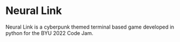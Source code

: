 <h1>Neural Link</h1>

<p>Neural Link is a cyberpunk themed terminal based game developed in python for the BYU 2022 Code Jam.</p>
